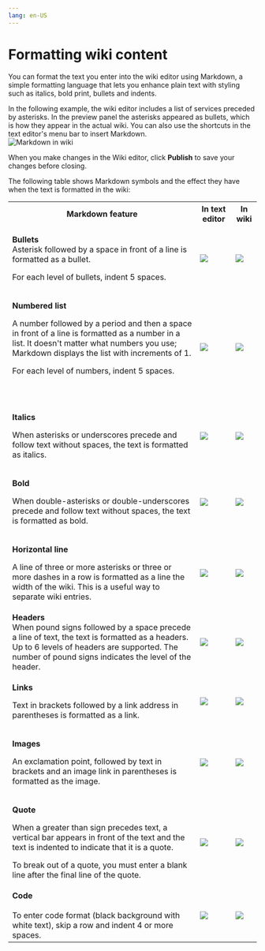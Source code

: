 ```yaml
---
lang: en-US
---
```


# Formatting wiki content

You can format the text you enter into the wiki editor using Markdown, a simple formatting language that lets you enhance plain text with styling such as italics, bold print, bullets and indents. 

In the following example, the wiki editor includes a list of services preceded by asterisks. In the preview panel the asterisks appeared as bullets, which is how they appear in the actual wiki. You can also use the shortcuts in the text editor's menu bar to insert Markdown.  
![Markdown in wiki](../../assets/wiki/formatting-wiki-content/markdown-in-wiki.png)

When you make changes in the Wiki editor, click **Publish** to save your changes before closing.

  
  
  
The following table shows Markdown symbols and the effect they have when the text is formatted in the wiki:

<table><colgroup><col><col><col></colgroup><tbody><tr><th>Markdown feature</th><th>In text editor</th><th>In wiki</th></tr><tr><td><p><strong>Bullets</strong><br>Asterisk followed by a space in front of a line is formatted as a bullet.</p><p>For each level of bullets, indent 5 spaces.</p></td><td><div><p><span><img src="../../assets/wiki/formatting-wiki-content/a-smd-bullet.png"></span></p></div></td><td><div><p><span><img src="../../assets/wiki/formatting-wiki-content/a-sformat-bullet.png"></span></p></div></td></tr><tr><td><p><strong>Numbered list</strong></p><p>A number followed by a period and then a space in front of a line is formatted as a number in a list. It doesn't matter what numbers you use; Markdown displays the list with increments of 1.</p><p>For each level of numbers, indent 5 spaces.</p><p><br></p></td><td><div><p><span><img src="../../assets/wiki/formatting-wiki-content/a-smd-number.png"></span></p></div></td><td><div><p><span><img src="../../assets/wiki/formatting-wiki-content/a-sformat-number.png"></span></p></div></td></tr><tr><td><p><strong>Italics</strong></p><p>When asterisks or underscores precede and follow text without spaces, the text is formatted as italics.&nbsp;</p></td><td><div><p><span><img src="../../assets/wiki/formatting-wiki-content/a-smd-italics.png"></span></p></div></td><td><div><p><span><img src="../../assets/wiki/formatting-wiki-content/a-sformat-italics.png"></span></p></div></td></tr><tr><td><p><strong>Bold</strong></p><p>When double-asterisks or double-underscores precede and follow text without spaces, the text is formatted as bold.&nbsp;</p></td><td><div><p><span><img src="../../assets/wiki/formatting-wiki-content/a-smd-bold.png"></span></p></div></td><td><div><p><span><img src="../../assets/wiki/formatting-wiki-content/a-sformat-bold.png"></span></p></div></td></tr><tr><td><p><strong>Horizontal line</strong></p><p>A line of three or more asterisks or three or more dashes in a row is formatted as a line the width of the wiki. This is a useful way to separate wiki entries.</p></td><td><div><p><span><img src="../../assets/wiki/formatting-wiki-content/a-smd-line.png"></span></p></div></td><td><div><p><span><img src="../../assets/wiki/formatting-wiki-content/a-sformat-line.png"></span></p></div></td></tr><tr><td><strong>Headers</strong><br>When pound signs followed by a space precede a line of text, the text is formatted as a headers. Up to 6 levels of headers are supported. The number of pound signs indicates the level of the header.&nbsp;</td><td><div><p><span><img src="../../assets/wiki/formatting-wiki-content/a-smd-header.png"></span></p></div></td><td><div><p><span><img src="../../assets/wiki/formatting-wiki-content/a-sformat-header.png"></span></p></div></td></tr><tr><td><p><strong>Links</strong></p><p>Text in brackets followed by a link address in parentheses is formatted as a link.</p></td><td><div><p><span><img src="../../assets/wiki/formatting-wiki-content/a-smd-link.png"></span></p></div></td><td><div><p><span><img src="../../assets/wiki/formatting-wiki-content/a-sformat-link.png"></span></p></div></td></tr><tr><td><p><strong>Images</strong></p><p>An exclamation point, followed by text in brackets and an image link in parentheses is formatted as the image.</p></td><td><div><p><span><img src="../../assets/wiki/formatting-wiki-content/a-smd-image.png"></span></p></div></td><td><div><p><span><img src="../../assets/wiki/formatting-wiki-content/a-sformat-image.png"></span></p></div></td></tr><tr><td><p><strong>Quote</strong></p><p>When a greater than sign precedes text, a vertical bar appears in front of the text and the text is indented to indicate that it is a quote.</p><p>To break out of a quote, you must enter a blank line after the final line of the quote.</p></td><td><div><p><span><img src="../../assets/wiki/formatting-wiki-content/a-smd-quote.png"></span></p></div></td><td><div><p><span><img src="../../assets/wiki/formatting-wiki-content/a-sformat-quote.png"></span></p></div></td></tr><tr><td><strong>Code<br><br></strong>To enter code format (black background with white text), skip a row and indent 4 or more spaces.</td><td><div><p><span><img src="../../assets/wiki/formatting-wiki-content/as-code.png"></span></p></div></td><td><div><p><span><img src="../../assets/wiki/formatting-wiki-content/as-markup-1.png"></span></p></div></td></tr></tbody></table>